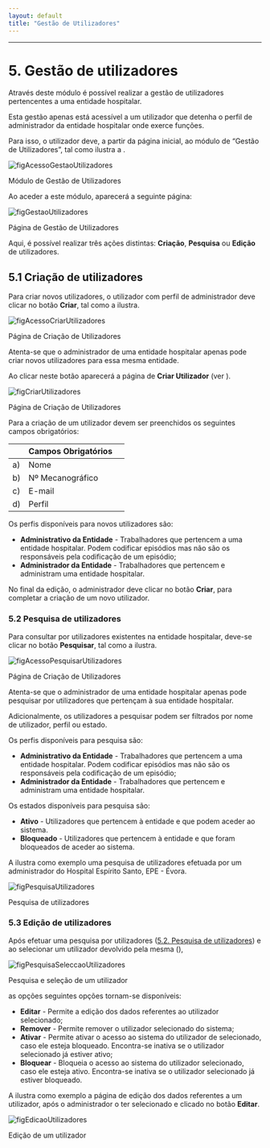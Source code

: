 ```yaml
---
layout: default
title: "Gestão de Utilizadores"
---
```



---

# 5. Gestão de utilizadores
<a href="#gestaoUtilizadores" id="gestaoUtilizadores"></a>

Através deste módulo é possível realizar a gestão de utilizadores pertencentes a uma entidade hospitalar. 

Esta gestão apenas está acessível a um utilizador que detenha o perfil de administrador da entidade hospitalar onde exerce funções.

Para isso, o utilizador deve, a partir da página inicial, ao módulo de “Gestão de Utilizadores”, tal como ilustra a [](#figAcessoGestaoUtilizadores).

![figAcessoGestaoUtilizadores](img/pages/5_1.jpg)

<p class="caption" id="figAcessoGestaoUtilizadores">Módulo de Gestão de Utilizadores</p>

Ao aceder a este módulo, aparecerá a seguinte página:

![figGestaoUtilizadores](img/pages/5_2.jpg)

<p class="caption" id="figGestaoUtilizadores">Página de Gestão de Utilizadores </p>

Aqui, é possível realizar três ações distintas: **Criação**, **Pesquisa** ou **Edição** de utilizadores. 


## 5.1 Criação de utilizadores
<a href="#criarUtilizadores" id="criarUtilizadores"></a>

Para criar novos utilizadores, o utilizador com perfil de administrador deve clicar no botão **Criar**, tal como a [](#figAcessoCriarUtilizadores) ilustra.

![figAcessoCriarUtilizadores](img/pages/5_1_1.jpg)

<p class="caption" id="figAcessoCriarUtilizadores">Página de Criação de Utilizadores </p>
 
Atenta-se que o administrador de uma entidade hospitalar apenas pode criar novos utilizadores para essa mesma entidade.

Ao clicar neste botão aparecerá a página de **Criar Utilizador** (ver [](#figCriarUtilizadores)).

![figCriarUtilizadores](img/pages/5_1_2.jpg)

<p class="caption" id="figCriarUtilizadores">Página de Criação de Utilizadores </p>

Para a criação de um utilizador devem ser preenchidos os seguintes campos obrigatórios:

|    |  Campos Obrigatórios [](#figCriarUtilizadores)	| 		|    
|----|--------------------------------------------------|-------|
| a) |  Nome       		                				|		|
| b) |  Nº Mecanográfico                   				|		|
| c) |  E-mail				              				|		|
| d) |  Perfil                          				| 		|

Os perfis disponíveis para novos utilizadores são:

* **Administrativo da Entidade** - Trabalhadores que pertencem a uma entidade hospitalar. Podem codificar episódios mas não são os responsáveis pela codificação de um episódio;
* **Administrador da Entidade** - Trabalhadores que pertencem e administram uma entidade hospitalar.

No final da edição, o administrador deve clicar no botão **Criar**, para completar a criação de um novo utilizador.


### 5.2 Pesquisa de utilizadores

Para consultar por utilizadores existentes na entidade hospitalar, deve-se clicar no botão **Pesquisar**, tal como a [](#figAcessoPesquisarUtilizadores) ilustra.

![figAcessoPesquisarUtilizadores](img/pages/5_2_1.jpg)

<p class="caption" id="figAcessoPesquisarUtilizadores">Página de Criação de Utilizadores </p>

Atenta-se que o administrador de uma entidade hospitalar apenas pode pesquisar por utilizadores que pertençam à sua entidade hospitalar.

Adicionalmente, os utilizadores a pesquisar podem ser filtrados por nome de utilizador, perfil ou estado.

Os perfis disponíveis para pesquisa são:

* **Administrativo da Entidade** - Trabalhadores que pertencem a uma entidade hospitalar. Podem codificar episódios mas não são os responsáveis pela codificação de um episódio;
* **Administrador da Entidade** - Trabalhadores que pertencem e administram uma entidade hospitalar.

Os estados disponíveis para pesquisa são:

* **Ativo** - Utilizadores que pertencem à entidade e que podem aceder ao sistema.
* **Bloqueado** - Utilizadores que pertencem à entidade e que foram bloqueados de aceder ao sistema.

A [](#figPesquisaUtilizadores) ilustra como exemplo uma pesquisa de utilizadores efetuada por um administrador do Hospital Espírito Santo, EPE - Évora.

![figPesquisaUtilizadores](img/pages/5_2_2.jpg)

<p class="caption" id="figPesquisaUtilizadores">Pesquisa de utilizadores</p>


### 5.3 Edição de utilizadores
<div id="editarUtilizadores"></div>

Após efetuar uma pesquisa por utilizadores ([5.2. Pesquisa de utilizadores](#pesquisa-de-utilizadores)) e ao selecionar um utilizador devolvido pela mesma ([](#figPesquisaSeleccaoUtilizadores)),

![figPesquisaSeleccaoUtilizadores](img/pages/5_3_1.jpg)

<p class="caption" id="figPesquisaSeleccaoUtilizadores">Pesquisa e seleção de um utilizador</p>

as opções seguintes opções tornam-se disponíveis:

* **Editar** - Permite a edição dos dados referentes ao utilizador selecionado;
* **Remover** - Permite remover o utilizador selecionado do sistema;
* **Ativar** - Permite ativar o acesso ao sistema do utilizador de selecionado, caso ele esteja bloqueado. Encontra-se inativa se o utilizador selecionado já estiver ativo;
* **Bloquear** - Bloqueia o acesso ao sistema do utilizador selecionado, caso ele esteja ativo. Encontra-se inativa se o utilizador selecionado já estiver bloqueado.

A [](#figEdicaoUtilizadores) ilustra como exemplo a página de edição dos dados referentes a um utilizador, após o administrador o ter selecionado e clicado no botão **Editar**.

![figEdicaoUtilizadores](img/pages/5_3_2.jpg)

<p class="caption" id="figEdicaoUtilizadores">Edição de um utilizador</p>
